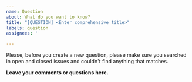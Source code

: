 ```yaml
---
name: Question
about: What do you want to know?
title: "[QUESTION] <Enter comprehensive title>"
labels: question
assignees: ''

---
```


Please, before you create a new question, please make sure you searched in open and closed issues and couldn't find anything that matches.

**Leave your comments or questions here.**

